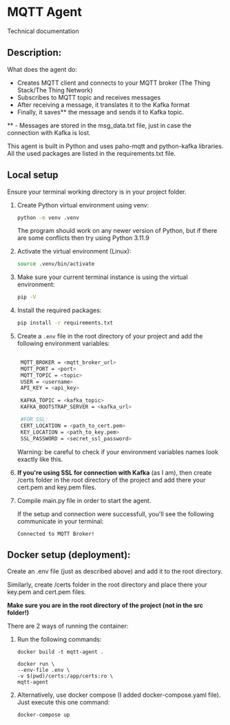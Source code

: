 # MQTT Agent
Technical documentation


## Description:
What does the agent do:
- Creates MQTT client and connects to your MQTT broker (The Thing Stack/The Thing Network)
- Subscribes to MQTT topic and receives messages
- After receiving a message, it translates it to the Kafka format
- Finally, it saves** the message and sends it to Kafka topic.

** - Messages are stored in the msg_data.txt file, just in case the connection with Kafka is lost.

This agent is built in Python and uses paho-mqtt and python-kafka libraries. All the used packages are listed in the requirements.txt file.

## Local setup
Ensure your terminal working directory is in your project folder.
1. Create Python virtual environment using venv:
   ```bash
   python -m venv .venv
   ```
   The program should work on any newer version of Python, but if there are some conflicts then try using Python 3.11.9

2. Activate the virtual environment (Linux):
    ```bash
    source .venv/bin/activate
    ```

3. Make sure your current terminal instance is using the virtual environment:
    ```bash
    pip -V
    ```

4. Install the required packages:
   ```bash
   pip install -r requirements.txt
   ```

5. Create a `.env` file in the root directory of your project and add the following environment variables:
   ```bash
    
    MQTT_BROKER = <mqtt_broker_url>
    MQTT_PORT = <port>
    MQTT_TOPIC = <topic>
    USER = <username>
    API_KEY = <api_key>

    KAFKA_TOPIC = <kafka_topic>
    KAFKA_BOOTSTRAP_SERVER = <kafka_url>

    #FOR SSL:
    CERT_LOCATION = <path_to_cert.pem>
    KEY_LOCATION = <path_to_key.pem>
    SSL_PASSWORD = <secret_ssl_password>
   ```
   
    Warning: be careful to check if your environment variables names look exactly like this.

6. **If you're using SSL for connection with Kafka** (as I am), then create /certs folder in the root directory of the project and add there your cert.pem and key.pem files.


7. Compile main.py file in order to start the agent. 

    If the setup and connection were successfull, you'll see the following communicate in your terminal:
    
    ```
    Connected to MQTT Broker!
    ```

## Docker setup (deployment):
Create an .env file (just as described above) and add it to the root directory.

Similarly, create /certs folder in the root directory and place there your key.pem and cert.pem files.

**Make sure you are in the root directory of the project (not in the src folder!)**

There are 2 ways of running the container:
    
1. Run the following commands:
    ```
    docker build -t mqtt-agent .
    ```
    ```
    docker run \
    --env-file .env \
    -v $(pwd)/certs:/app/certs:ro \
    mqtt-agent
    ```

3. Alternatively, use docker compose (I added docker-compose.yaml file). Just execute this one command:
    ```
    docker-compose up
    ```

